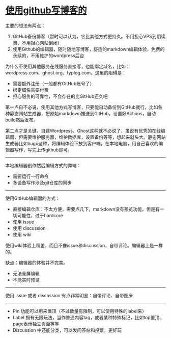# [使用github写博客的](https://github.com/shyn/shyn.github.io/issues/6)

主要的想法有两点：

1. GitHub备份博客（暂时可以认为，它比其他方式更持久。不用担心VPS到期续费、不用担心网站倒闭）
2. 使用Github的编辑器，随时随地写博客，舒适的markdown编辑体验，免费的永续的，不用维护的wordpress后台

为什么不使用其他服务在线服务直接写，也能绑定域名，比如：wordpress.com、ghost.org、typlog.com。这里的阻碍是：

- 需要额外注册（一般都有GitHub账号了）
- 绑定域名需要付费
- 担心服务的可靠性，不会存在的比GitHub还久吧

第一点自不必说，使用其他方式写博客，只要能自动备份到GitHub就行，比如各种静态网站生成器，把原始markdown推送到GitHub，设置好Actions，自动build然后发布。

第二点才是关键。自建Wordpress、Ghost这种就不必说了，虽说有优秀的在线编辑器，但需要维护服务器，维护数据库，设置备份等等，想起来就头大。静态网站生成器比如hugo这种，将编辑体验下放到客户端，在本地电脑，用自己喜欢的编辑器写作，写完上传github即可。

---

本地编辑器创作然后编辑方式的弊端：

- 需要运行一行命令
- 多设备写作涉及git仓库的同步

---

使用GitHub编辑器的方式：
- 直接编辑仓库：不太方便，需要点几下，markdown没有预览功能，但是有一切可能性，过于hardcore
- 使用 issue
- 使用 discussion
- 使用 wiki

使用wiki体验上稍差，而且不像issue和discussion，自带评论。编辑器上是一样的。

缺点：编辑器的体验并不完美。
- 无法全屏编辑
- 不能实时预览

---

使用 issue 或者 discussion 有点非常明显：自带评论、自带图床

---

- Pin 功能可以用来置顶（不过数量有限制，可以使用特殊的label来）
- Label 拥有无限玩法，当作普通内容tag，或者某种特殊标记，比如top置顶、page表示独立页面等等
- Discussion 中还能分类，可以发问答帖和投票，更好玩